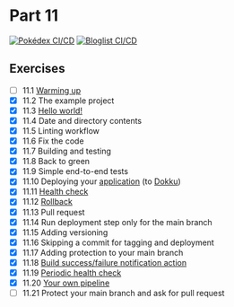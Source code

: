 # Part 11

[![Pokédex CI/CD](https://github.com/valolipasto/FullStackOpen/actions/workflows/pokedex-pipeline.yml/badge.svg)](https://github.com/valolipasto/FullStackOpen/actions/workflows/pokedex-pipeline.yml)
[![Bloglist CI/CD](https://github.com/valolipasto/FullStackOpen/actions/workflows/bloglist-pipeline.yml/badge.svg)](https://github.com/valolipasto/FullStackOpen/actions/workflows/bloglist-pipeline.yml)

## Exercises

- [ ] 11.1 [Warming up](exercise1.md)  
- [x] 11.2 The example project  
- [x] 11.3 [Hello world!](/.github/workflows/hello.yml)  
- [x] 11.4 Date and directory contents  
- [x] 11.5 Linting workflow  
- [x] 11.6 Fix the code  
- [x] 11.7 Building and testing  
- [x] 11.8 Back to green  
- [x] 11.9 Simple end-to-end tests  
- [x] 11.10 Deploying your [application](https://pokedex.valokoodari.eu) (to [Dokku](https://dokku.com/))  
- [x] 11.11 [Health check](pokedex/CHECKS)  
- [x] 11.12 [Rollback](https://dokku.com/docs~v0.29.4/deployment/zero-downtime-deploys/)  
- [x] 11.13 Pull request  
- [x] 11.14 Run deployment step only for the main branch  
- [x] 11.15 Adding versioning  
- [x] 11.16 Skipping a commit for tagging and deployment  
- [x] 11.17 Adding protection to your main branch  
- [x] 11.18 [Build success/failure notification action](exercise18.png)  
- [x] 11.19 [Periodic health check](/.github/workflows/pokedex-health.yml)  
- [x] 11.20 [Your own pipeline](/.github/workflows/bloglist-pipeline.yml)  
- [ ] 11.21 Protect your main branch and ask for pull request  